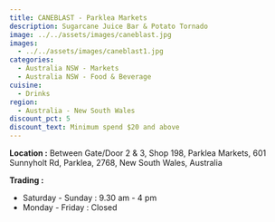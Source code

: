 ```yaml
---
title: CANEBLAST - Parklea Markets
description: Sugarcane Juice Bar & Potato Tornado
image: ../../assets/images/caneblast.jpg
images:
  - ../../assets/images/caneblast1.jpg
categories:
  - Australia NSW - Markets
  - Australia NSW - Food & Beverage
cuisine:
  - Drinks
region:
  - Australia - New South Wales
discount_pct: 5
discount_text: Minimum spend $20 and above
---
```


**Location :** Between Gate/Door 2 & 3, Shop 198, Parklea Markets, 601 Sunnyholt Rd, Parklea, 2768, New South Wales, Australia

**Trading :**

- Saturday - Sunday : 9.30 am - 4 pm
- Monday - Friday : Closed
